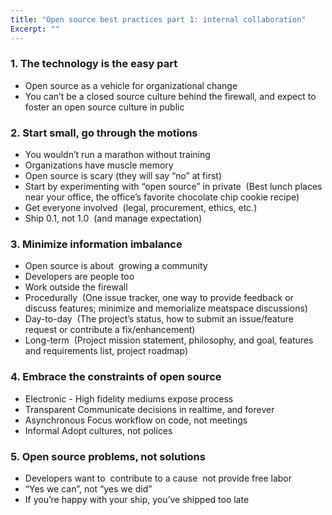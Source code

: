 ```yaml
---
title: "Open source best practices part 1: internal collaboration"
Excerpt: ""
---
```


### 1. The technology is the easy part

* Open source as a vehicle for organizational change
* You can’t be a closed source culture behind the firewall, and expect to foster an open source culture in public

### 2. Start small, go through the motions

* You wouldn’t run a marathon without training
* Organizations have muscle memory
* Open source is scary (they will say “no” at first)
* Start by experimenting with “open source” in private  (Best lunch places near your office, the office’s favorite chocolate chip cookie recipe)
* Get everyone involved  (legal, procurement, ethics, etc.)
* Ship 0.1, not 1.0  (and manage expectation)

### 3. Minimize information imbalance

* Open source is about  growing a community
* Developers are people too
* Work outside the firewall
* Procedurally  (One issue tracker, one way to provide feedback or discuss features; minimize and memorialize
meatspace discussions)
* Day-to-day  (The project’s status, how to submit an issue/feature request or contribute a fix/enhancement)
* Long-term  (Project mission statement, philosophy, and goal, features and requirements list, project roadmap)

### 4. Embrace the constraints of open source

* Electronic - High fidelity mediums expose process
* Transparent Communicate decisions in realtime, and forever
* Asynchronous Focus workflow on code, not meetings
* Informal Adopt cultures, not polices

### 5. Open source problems, not solutions

* Developers want to  contribute to a cause  not provide free labor
* “Yes we can”, not “yes we did”
* If you’re happy with your ship, you’ve shipped too late

